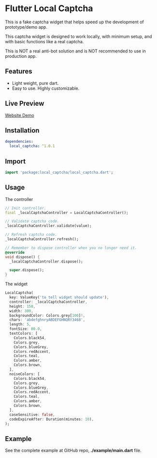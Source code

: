 # Flutter Local Captcha

This is a fake captcha widget that helps speed up the development of prototype/demo app.

This captcha widget is designed to work locally, with minimum setup, and with basic functions like a real captcha.

This is NOT a real anti-bot solution and is NOT recommended to use in production app.

## Features
- Light weight, pure dart.
- Easy to use. Highly customizable.

## Live Preview
[Website Demo](https://kcflutterlocalcaptcha.surge.sh)

## Installation

```yaml
dependencies:
  local_captcha: ^1.0.1
```

## Import

```dart
import 'package:local_captcha/local_captcha.dart';
```

## Usage

The controller

```dart
// Init controller.
final _localCaptchaController = LocalCaptchaController();

// Validate captcha code.
_localCaptchaController.validate(value);

// Refresh captcha code.
_localCaptchaController.refresh();

// Remember to dispose controller when you no longer need it.
@override
void dispose() {
  _localCaptchaController.dispose();

  super.dispose();
}
```

The widget

```dart
LocalCaptcha(
  key: ValueKey('to tell widget should update'),
  controller: _localCaptchaController,
  height: 150,
  width: 300,
  backgroundColor: Colors.grey[100]!,
  chars: 'abdefghnryABDEFGHNQRY3468',
  length: 5,
  fontSize: 80.0,
  textColors: [
    Colors.black54,
    Colors.grey,
    Colors.blueGrey,
    Colors.redAccent,
    Colors.teal,
    Colors.amber,
    Colors.brown,
  ],
  noiseColors: [
    Colors.black54,
    Colors.grey,
    Colors.blueGrey,
    Colors.redAccent,
    Colors.teal,
    Colors.amber,
    Colors.brown,
  ],
  caseSensitive: false,
  codeExpireAfter: Duration(minutes: 10),
);
```

## Example

See the complete example at GitHub repo, **./example/main.dart** file.
